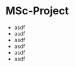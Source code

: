 # MSc-Project
<ul>
  <li> asdf </li>
  <li> asdf </li>
  <li> asdf </li>
  <li> asdf </li>
  <li> asdf </li>
  <li> asdf </li>
 </ui>
  
